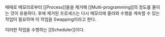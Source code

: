 
때때로 메모리로부터 [[Process]]들을 제거해 [[Multi-programming]]의 정도를 줄이는 것이 유용하다. 후에 제거된 프로세스는 다시 메모리에 올라와 수행을 계속할 수 있는 작업이 필요하며
이 작업을 Swapping이라고 한다. 

이러한 작업을 수행하는 [[Scheduler]]이다.